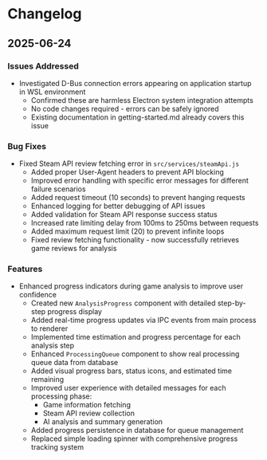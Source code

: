 # Changelog

## 2025-06-24

### Issues Addressed
- Investigated D-Bus connection errors appearing on application startup in WSL environment
  - Confirmed these are harmless Electron system integration attempts
  - No code changes required - errors can be safely ignored
  - Existing documentation in getting-started.md already covers this issue

### Bug Fixes
- Fixed Steam API review fetching error in `src/services/steamApi.js`
  - Added proper User-Agent headers to prevent API blocking
  - Improved error handling with specific error messages for different failure scenarios
  - Added request timeout (10 seconds) to prevent hanging requests
  - Enhanced logging for better debugging of API issues
  - Added validation for Steam API response success status
  - Increased rate limiting delay from 100ms to 250ms between requests
  - Added maximum request limit (20) to prevent infinite loops
  - Fixed review fetching functionality - now successfully retrieves game reviews for analysis

### Features
- Enhanced progress indicators during game analysis to improve user confidence
  - Created new `AnalysisProgress` component with detailed step-by-step progress display
  - Added real-time progress updates via IPC events from main process to renderer
  - Implemented time estimation and progress percentage for each analysis step
  - Enhanced `ProcessingQueue` component to show real processing queue data from database
  - Added visual progress bars, status icons, and estimated time remaining
  - Improved user experience with detailed messages for each processing phase:
    - Game information fetching
    - Steam API review collection 
    - AI analysis and summary generation
  - Added progress persistence in database for queue management
  - Replaced simple loading spinner with comprehensive progress tracking system